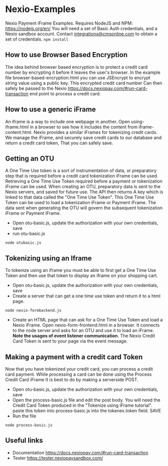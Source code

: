 # Nexio-Examples
Nexio Payment iFrame Examples. Requires NodeJS and NPM: https://nodejs.org/en/ You will need a set of Basic Auth credentials, and a Nexio sandbox account. Contact
integrations@cmsonline.com to obtain a set of credentials.
```npm install```

## How to use Browser Based Encryption

The idea behind browser based encryption is to protect a credit card number by encrypting it before it leaves the user's browser.
In the example file browser-based-encryption.html you can use JSEncrypt to encrypt string value using a public key. This encrypted credit card number
Can then safely be passed to the Nexio https://docs.nexiopay.com/#run-card-transaction end point to process a credit card.

## How to use a generic iFrame

An iframe is a way to include one webpage in another. Open using-iframe.html in a browser to see how it includes the content from iframe-content.html.
Nexio provides a similar iFrames for tokenizing credit cards. We manage the iFrame, and securely save credit cards to our database and return a credit card token,
That you can safely save.

## Getting an OTU

A One Time Use token is a sort of instrumentation of data, or preparatory step that is required before a credit card tokenization iFrame can be used. Retrieving 
a One Time Use Token required before a payment or tokenization iFrame can be used. When creating an OTU, preparatory data is sent to the Nexio servers, and saved for future use. The API then returns
A key which is linked to that data called the "One Time Use Token". This One Time Use Token can be used to load a tokenization iFrame or Payment iFrame.
The data sent when generating the OTU will govern the subsequent tokenization iFrame or Payment iFrame.

- Open otu-basic.js,  update the authorization with your own credentials, save
- run otu-basic.js

```node otubasic.js```

## Tokenizing using an Iframe

To tokenize using an iframe you must be able to first get a One Time Use Token and then use that token to display an
iframe on your shopping cart. 

 - Open otu-basic.js,  update the authorization with your own credentials, save
 - Create a server that can get a one time use token and return it to a html page.
 
 ```node nexio-formbackend.js```
 
 - Create an HTML page that can ask for a One Time Use Token and load a Nexio iFrame. Open nexio-form-frontend.html in a browser. It connects to
 the node server and asks for an OTU and use it to load an iFrame. <strong>Note the usages of event listener communication</strong>. The Nexio Credit Card Token is 
 sent to your page via the event message.
 
 ## Making a payment with a credit card Token
 
 Now that you have tokenized your credit card, you can process a credit card payment.  While processing a card can be done using the Process Credit Card iFrame
 It is best to do by making a serverside POST.
 
 - Open otu-basic.js,  update the authorization with your own credentials, save 
 - Open the process-basic.js file and edit the post body. You will need the Credit Card Token produced in the "Tokenize using iFrame tutorial".
 paste this token into process-basic.js into the tokenex.token field. SAVE
 - Run the file
 
 ```node process-basic.js```
 
 ## Useful links
 - Documentation https://docs.nexiopay.com/#run-card-transaction
 - Tester https://tester.nexiopaysandbox.com/
